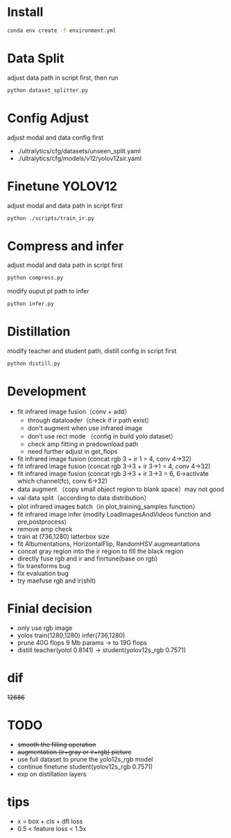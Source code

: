 # Install
```bash
conda env create -f environment.yml
```
# Data Split
adjust data path in script first, then run
```bash
python dataset_splitter.py
```
# Config Adjust
adjust modal and data config first
- ./ultralytics/cfg/datasets/unseen_split.yaml
- ./ultralytics/cfg/models/v12/yolov12sir.yaml
# Finetune YOLOV12
adjust modal and data path in script first
```bash
python ./scripts/train_ir.py
```
# Compress and infer
adjust modal and data path in script first
```bash
python compress.py
```
modify ouput pt path to infer
```bash
python infer.py
```
# Distillation
modify teacher and student path, distill config in script first
```bash
python distill.py
```

# Development
- fit infrared image fusion（conv + add）
  - through dataloader（check if ir path exist）
  - don't augment when use infrared image
  - don't use rect mode （config in build yolo dataset）
  - check amp fitting in predownload path
  - need further adjust in get_flops
- fit infrared image fusion (concat rgb 3 + ir 1 = 4, conv 4->32)
- fit infrared image fusion (concat rgb 3->3 + ir 3->1 = 4, conv 4->32)
- fit infrared image fusion (concat rgb 3->3 + ir 3->3 = 6, 6->activate which channel(fc), conv 6->32)
- data augment （copy small object region to blank space）may not good
- val data split（according to data distribution）
- plot infrared images batch（in plot_training_samples function）
- fit infrared image infer (modify LoadImagesAndVideos function and pre,postprocess)
- remove amp check
- train at (736,1280) latterbox size
- fit Albumentations, HorizontalFlip, RandomHSV augmeantations
- concat gray region into the ir region to fill the black region
- directly fuse rgb and ir and finrtune(base on rgb)
- fix transforms bug
- fix evaluation bug
- try maefuse rgb and ir(shit)

# Finial decision
- only use rgb image
- yolos train(1280,1280) infer(736,1280) 
- prune 40G flops 9 Mb params -> to 19G flops
- distill teacher(yolol 0.8141) -> student(yolov12s_rgb 0.7571)

# dif
  ~~12686~~
# TODO
- ~~smooth the filling operation~~
- ~~augmentation (ir+gray or ir+rgb) picture~~
- use full dataset to prune the yolo12s_rgb model
- continue finetune student(yolov12s_rgb 0.7571)
- exp on distillation layers

# tips
- x = box + cls + dfl loss
- 0.5 < feature loss < 1.5x